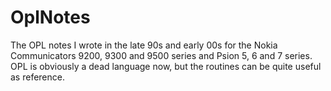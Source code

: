 # OplNotes
The OPL notes I wrote in the late 90s and early 00s for the Nokia Communicators 9200, 9300 and 9500 series and Psion 5, 6 and 7 series. OPL is obviously a dead language now, but the routines can be quite useful as reference.

